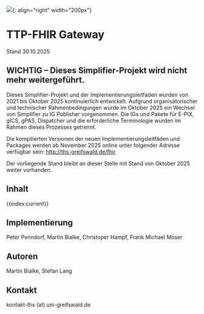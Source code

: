 ![](https://www.ths-greifswald.de/wp-content/uploads/2019/01/Design-Logo-THS-deutsch-271-padding.png){: align="right" width="200px"}

# TTP-FHIR Gateway

Stand 30.10.2025

## WICHTIG – Dieses Simplifier-Projekt wird nicht mehr weitergeführt.

Dieses Simplifier-Projekt und der Implementierungsleitfaden wurden von 2021 bis Oktober 2025 kontinuierlich entwickelt. Aufgrund organisatorischer und technischer Rahmenbedingungen wurde im Oktober 2025 ein Wechsel von Simplifier zu IG Publisher vorgenommen. Die IGs und Pakete für E-PIX, gICS, gPAS, Dispatcher und die erforderliche Terminologie wurden im Rahmen dieses Prozesses getrennt.

Die kompilierten Versionen der neuen Implementierungsleitfäden und Packages werden ab November 2025 online unter folgender Adresse verfügbar sein: http://ths-greifswald.de/fhir

Der vorliegende Stand bleibt an dieser Stelle mit Stand von Oktober 2025 weiter vorhanden.

## Inhalt
{{index:current}}

## Implementierung

Peter Penndorf, Martin Bialke, Christoper Hampf, Frank Michael Moser

## Autoren

Martin Bialke, Stefan Lang

## Kontakt

kontakt-ths (at) uni-greifswald.de
